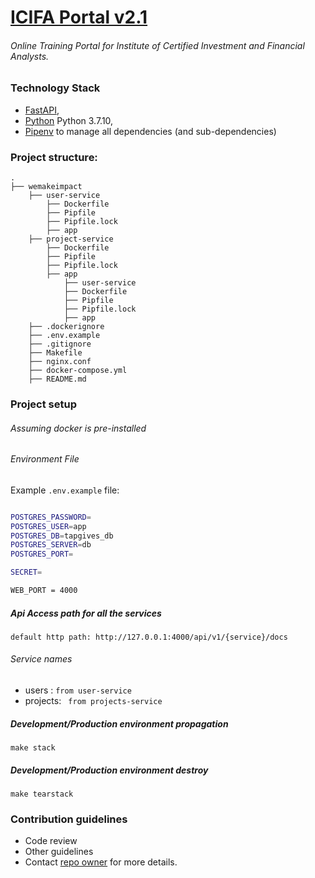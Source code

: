 # [ICIFA Portal v2.1](https://github.com/UjuziCode/icifa-portal-v2.1)
###### Online Training Portal for Institute of Certified Investment and Financial Analysts.


### Technology Stack
* [FastAPI](https://fastapi.tiangolo.com/), 
* [Python](https://www.python.org/downloads/release/python-3710) Python 3.7.10,
* [Pipenv](https://pipenv-fork.readthedocs.io/en/latest) to manage all dependencies (and sub-dependencies)


### Project structure:
```
.
├── wemakeimpact
    ├── user-service
        ├── Dockerfile
        ├── Pipfile
        ├── Pipfile.lock
        ├── app
    ├── project-service
        ├── Dockerfile
        ├── Pipfile
        ├── Pipfile.lock
        ├── app
            ├── user-service
            ├── Dockerfile
            ├── Pipfile
            ├── Pipfile.lock
            ├── app
    ├── .dockerignore
    ├── .env.example
    ├── .gitignore
    ├── Makefile
    ├── nginx.conf
    ├── docker-compose.yml
    ├── README.md

```

### Project setup
###### Assuming docker is pre-installed

###### Environment File
Example `.env.example` file:

```bash

POSTGRES_PASSWORD=
POSTGRES_USER=app
POSTGRES_DB=tapgives_db
POSTGRES_SERVER=db
POSTGRES_PORT=

SECRET=

WEB_PORT = 4000

```

##### Api Access path for all the services
```
default http path: http://127.0.0.1:4000/api/v1/{service}/docs
```
###### Service names
* users :            ```from user-service```
* projects:    ``` from projects-service```

##### Development/Production environment propagation
```
make stack
```

##### Development/Production environment destroy
```
make tearstack
```

### Contribution guidelines

* Code review
* Other guidelines
* Contact [repo owner](mailto:rexynewton79@gmail.com) for more details.